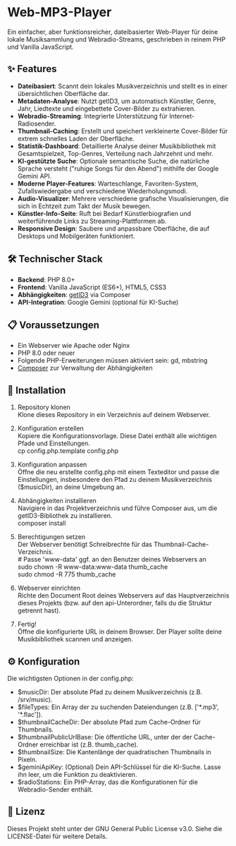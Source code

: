 # **Web-MP3-Player**

Ein einfacher, aber funktionsreicher, dateibasierter Web-Player für deine lokale Musiksammlung und Webradio-Streams, geschrieben in reinem PHP und Vanilla JavaScript.

## **✨ Features**

* **Dateibasiert**: Scannt dein lokales Musikverzeichnis und stellt es in einer übersichtlichen Oberfläche dar.  
* **Metadaten-Analyse**: Nutzt getID3, um automatisch Künstler, Genre, Jahr, Liedtexte und eingebettete Cover-Bilder zu extrahieren.  
* **Webradio-Streaming**: Integrierte Unterstützung für Internet-Radiosender.  
* **Thumbnail-Caching**: Erstellt und speichert verkleinerte Cover-Bilder für extrem schnelles Laden der Oberfläche.  
* **Statistik-Dashboard**: Detaillierte Analyse deiner Musikbibliothek mit Gesamtspielzeit, Top-Genres, Verteilung nach Jahrzehnt und mehr.  
* **KI-gestützte Suche**: Optionale semantische Suche, die natürliche Sprache versteht ("ruhige Songs für den Abend") mithilfe der Google Gemini API.  
* **Moderne Player-Features**: Warteschlange, Favoriten-System, Zufallswiedergabe und verschiedene Wiederholungsmodi.  
* **Audio-Visualizer**: Mehrere verschiedene grafische Visualisierungen, die sich in Echtzeit zum Takt der Musik bewegen.  
* **Künstler-Info-Seite**: Ruft bei Bedarf Künstlerbiografien und weiterführende Links zu Streaming-Plattformen ab.  
* **Responsive Design**: Saubere und anpassbare Oberfläche, die auf Desktops und Mobilgeräten funktioniert.

## **🛠️ Technischer Stack**

* **Backend**: PHP 8.0+  
* **Frontend**: Vanilla JavaScript (ES6+), HTML5, CSS3  
* **Abhängigkeiten**: [getID3](https://github.com/JamesHeinrich/getID3/) via Composer  
* **API-Integration**: Google Gemini (optional für KI-Suche)

## **📋 Voraussetzungen**

* Ein Webserver wie Apache oder Nginx  
* PHP 8.0 oder neuer  
* Folgende PHP-Erweiterungen müssen aktiviert sein: gd, mbstring  
* [Composer](https://getcomposer.org/) zur Verwaltung der Abhängigkeiten

## **🚀 Installation**

1. Repository klonen  
   Klone dieses Repository in ein Verzeichnis auf deinem Webserver.  
2. Konfiguration erstellen  
   Kopiere die Konfigurationsvorlage. Diese Datei enthält alle wichtigen Pfade und Einstellungen.  
   cp config.php.template config.php

3. Konfiguration anpassen  
   Öffne die neu erstellte config.php mit einem Texteditor und passe die Einstellungen, insbesondere den Pfad zu deinem Musikverzeichnis ($musicDir), an deine Umgebung an.  
4. Abhängigkeiten installieren  
   Navigiere in das Projektverzeichnis und führe Composer aus, um die getID3-Bibliothek zu installieren.  
   composer install

5. Berechtigungen setzen  
   Der Webserver benötigt Schreibrechte für das Thumbnail-Cache-Verzeichnis.  
   \# Passe 'www-data' ggf. an den Benutzer deines Webservers an  
   sudo chown \-R www-data:www-data thumb\_cache  
   sudo chmod \-R 775 thumb\_cache

6. Webserver einrichten  
   Richte den Document Root deines Webservers auf das Hauptverzeichnis dieses Projekts (bzw. auf den api-Unterordner, falls du die Struktur getrennt hast).  
7. Fertig\!  
   Öffne die konfigurierte URL in deinem Browser. Der Player sollte deine Musikbibliothek scannen und anzeigen.

## **⚙️ Konfiguration**

Die wichtigsten Optionen in der config.php:

* $musicDir: Der absolute Pfad zu deinem Musikverzeichnis (z.B. /srv/music).  
* $fileTypes: Ein Array der zu suchenden Dateiendungen (z.B. \['\*.mp3', '\*.flac'\]).  
* $thumbnailCacheDir: Der absolute Pfad zum Cache-Ordner für Thumbnails.  
* $thumbnailPublicUrlBase: Die öffentliche URL, unter der der Cache-Ordner erreichbar ist (z.B. thumb\_cache).  
* $thumbnailSize: Die Kantenlänge der quadratischen Thumbnails in Pixeln.  
* $geminiApiKey: (Optional) Dein API-Schlüssel für die KI-Suche. Lasse ihn leer, um die Funktion zu deaktivieren.  
* $radioStations: Ein PHP-Array, das die Konfigurationen für die Webradio-Sender enthält.

## **📄 Lizenz**

Dieses Projekt steht unter der GNU General Public License v3.0. Siehe die LICENSE-Datei für weitere Details.
